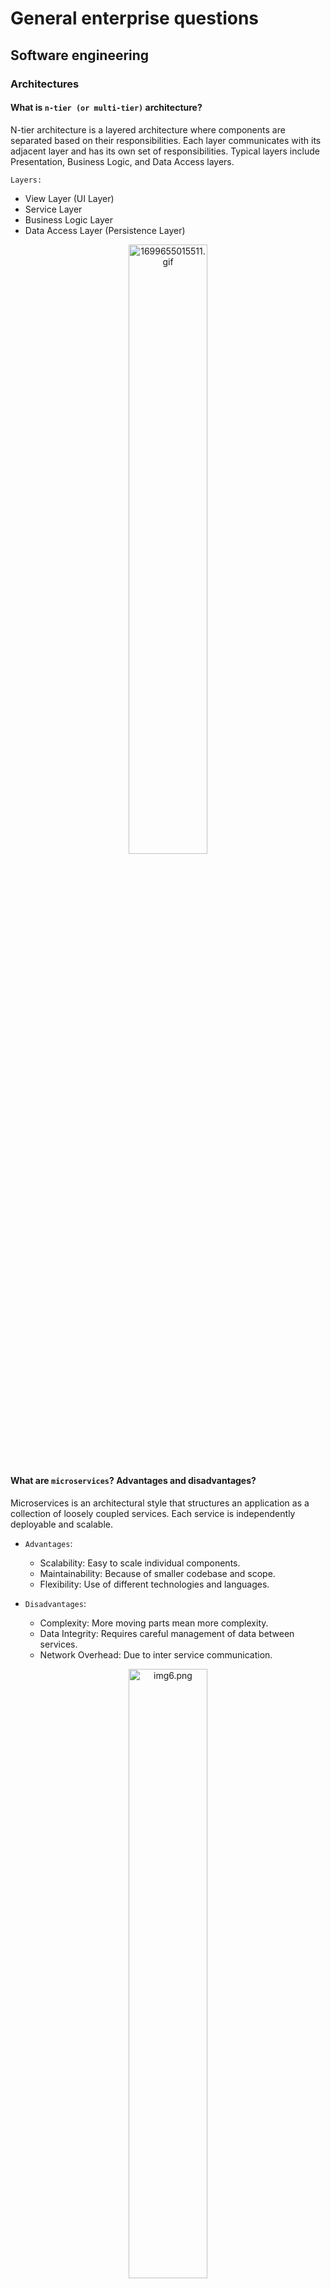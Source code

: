 # General enterprise questions

## Software engineering

### Architectures

#### What is `n-tier (or multi-tier)` architecture?

N-tier architecture is a layered architecture where components are separated based on their responsibilities. Each layer
communicates with its adjacent layer and has its own set of responsibilities. Typical layers include Presentation,
Business Logic, and Data Access layers.

`Layers:`

- View Layer (UI Layer)
- Service Layer
- Business Logic Layer
- Data Access Layer (Persistence Layer)

<div style="text-align:center;">
<img src="/docs/advance/1699655015511.gif" data-origin="1699655015511.gif" alt="1699655015511.gif" style="width:50%;">
</div>

#### What are `microservices`? Advantages and disadvantages?

Microservices is an architectural style that structures an application as a collection of loosely coupled services.
Each service is independently deployable and scalable.

- `Advantages`:
    - Scalability: Easy to scale individual components.
    - Maintainability: Because of smaller codebase and scope.
    - Flexibility: Use of different technologies and languages.

- `Disadvantages`:
    - Complexity: More moving parts mean more complexity.
    - Data Integrity: Requires careful management of data between services.
    - Network Overhead: Due to inter service communication.

<div style="text-align:center;">
<img src="/docs/advance/img_6.png" data-origin="img6.png" alt="img6.png" style="width:50%;">
</div>

#### What is `Separation of Concerns`?

`Separation of Concerns is a design principle` where each module or class in a system should have responsibility over a
single part of the functionality. This results in a system that is easier to manage, test, and extend.

`Separation of concerns is a principle` used in programming to separate an application into units, with minimal
overlapping between the functions of the individual units. The separation of concerns is achieved using modularization,
encapsulation and arrangement in software layers.

![img_9.png](img_9.png)

#### What is a `layered design` and why is it important in enterprise applications?

Layered design refers to organizing code in a way that separates concerns, usually
into `presentation`, `business logic`, and `data access layers`. It is crucial in enterprise applications to manage 
complexity, facilitate maintenance, and allow for scalability.

#### What is `Dependency Injection`?

Dependency Injection is a design pattern where an object’s dependencies are injected by an external entity, promoting
loose coupling and enhancing testability and maintainability.

#### What is the `DAO pattern`? When and how to implement?

`DAO (Data Access Object) pattern` abstracts and encapsulates all access to the data source. Use DAO to separate 
low-level data accessing operations from high-level business services. Implement when you want to decouple business 
logic from data access logic.

#### What is `SOA`? When to use?

`SOA (Service-Oriented Architecture)` is a style where services are provided to the other components via protocol
requests. Use SOA when building scalable, maintainable, and reusable systems, particularly when integrating diverse
systems.

### Testing

#### What are `unit test, integration test, system test, regression test, acceptance test`? What is the major difference between these?

- `Unit Test`: Tests individual units/components of a system.
- `Integration Test`: Tests the combination of individual units.
- `System Test`: Tests the complete system as a whole.
- `Regression Test`: Ensures that new changes haven't broken existing functionality.
- `Acceptance Test`: Validates that the system meets the specified requirements.

The major difference is the `scope and the level` at which they operate within the application’s architecture.

#### What is `code coverage`? Why is it used? How you can measure?

Code coverage is a metric that indicates the percentage of code executed during testing. It is used to ensure that the
tests adequately cover the codebase. Measurement tools include coverage.py for Python and JaCoCo for Java.

#### What does `mocking` mean? How would you do it 'manually' (i.e. without using any fancy framework)?

Mocking involves creating objects that simulate the behavior of real objects. Manually, you could create a class with
the same interface as the real object but only implement the methods needed for the test, returning fixed values.

#### What is a `test case`? What is an `assertion`? Give examples!

A test case is a set of conditions or variables used to determine if a system under test works correctly. An assertion
is a statement that checks if a condition is true.

python
Copy code
def test_addition():
assert add(2, 3) == 5 # `assert` is the assertion here

```java
import org.junit.jupiter.api.Test;
import static org.junit.jupiter.api.Assertions.*;

public class MathUtilsTest {

    @Test
    public void testAddition() {
        MathUtils mathUtils = new MathUtils();
        int result = mathUtils.add(5, 3);
        // Assertion to check if the result is equal to the expected value
        assertEquals(8, result, "The addition result is incorrect");
    }

    @Test
    public void testDivision() {
        MathUtils mathUtils = new MathUtils();
        double result = mathUtils.divide(10, 2);
        // Assertion to check if the result is within a delta of 0.0001 to the expected value
        assertEquals(5.0, result, 0.0001, "The division result is incorrect");
    }

    @Test
    public void testArrayEquality() {
        int[] array1 = {1, 2, 3};
        int[] array2 = {1, 2, 3};
        // Assertion to check if two arrays are equal
        assertArrayEquals(array1, array2, "Arrays are not equal");
    }
}
```

#### What is `TDD`? What are the benefits?

`Test-Driven Development (TDD)` is a methodology where tests are written before the code. Benefits include cleaner code,
easier maintenance, and reduction in the number of bugs.

#### What are the `unit testing best practices`? (e.g. how many assertion should a test case contain?)

- Write tests for all critical paths.
- Keep them fast.
- One logical assert per test.
- Test only one code unit at a time.
- Name tests clearly and consistently.

#### What is `arrange / act / assert` pattern?

`Arrange / Act / Assert` is a pattern used in writing tests:

- `Arrange`: Set up the objects and data.
- `Act`: Perform the action to test.
- `Assert`: Verify the action’s result.

### DevOps

#### What is `continuous integration`? Why is `CI` important?

`Continuous Integration (CI)` is the practice of merging all developer working copies to a shared mainline several times a
day. CI is crucial to detect errors quickly and ensure that the mainline is always in a state ready for deployment.

#### Why are tests important in the CI workflow?

Tests are essential in CI to catch bugs early, ensure software quality, and prevent regressions, enabling faster, more
reliable software development cycles.

#### Name some software that help the CI workflow!

Jenkins, Travis CI, CircleCI, GitLab CI/CD, and GitHub Actions are examples of tools that facilitate CI workflows.

#### What is Continuous Delivery?

Continuous Delivery (CD) is the practice of keeping codebase in a deployable state and releasing changes to users safely
and quickly through automated deployments.

#### What is Continuous Deployment?

Continuous Deployment is an extension of Continuous Delivery where every change that passes all stages of the production
pipeline is released to the users automatically, with no human intervention.

#### What is DevOps?

DevOps is a set of practices that combines software development and IT operations aiming to shorten the systems
development life cycle and provide continuous delivery with high software quality.

### Software Methodologies

#### What kind of software-lifecycle models do you know?

Waterfall, V-Model, Incremental, Spiral, Agile, and DevOps are different software lifecycle models, each with its unique
approach to software development.

#### What is a UML diagram? What kind of diagram types do you know?

UML (Unified Modeling Language) is a standardized modeling language used to visualize the design of a system. Types
include Class Diagrams, Sequence Diagrams, Use Case Diagrams, and Activity Diagrams.

#### What is a UML class diagram? What are the typical elements?

A UML class diagram represents the static structure of a system, showing the system's classes, attributes, operations,
and relationships. Typical elements include Classes, Interfaces, and Associations.

#### What kind of design patterns do you know? Bring at least 3 examples.

-Singleton Pattern: Ensures a class has only one instance.
-Observer Pattern: Defines a one-to-many dependency between objects.
-Factory Method Pattern: Defines an interface for creating an object.

#### What is the purpose of the Iterator Pattern?

Iterator Pattern provides a way to access the elements of an aggregate object sequentially without exposing its
underlying representation, promoting a cleaner API and encapsulation of the internal structure.

#### What do you know about the SOLID principles?

SOLID principles are a set of design principles in object-oriented design and programming:

-Single Responsibility Principle: A class should have one, and only one, reason to change.
-Open/Closed Principle: Software entities should be open for extension but closed for modification.
-Liskov Substitution Principle: Subtypes must be substitutable for their base types.
-Interface Segregation Principle: Classes should not be forced to implement interfaces they do not use.
-Dependency Inversion Principle: High-level modules should not depend on low-level modules.

#### How would you separate data storage code and business logic code (which uses stored data) in an application?

Separate data storage and business logic by using the Repository pattern to handle data access and the Service pattern
to handle business logic. This promotes Separation of Concerns and makes the application easier to maintain and test.

## Computer science

### Data Structures

#### What is the difference between Stack and Queue data structure?

-Stack: A LIFO (Last In First Out) structure. The last element added is the first one to be removed.
-Queue: A FIFO (First In First Out) structure. The first element added is the first one to be removed.

#### What is a graph? What are simple graphs? What are directed graphs? What are weighted graphs?

-Graph: A collection of nodes and edges.
-Simple Graphs: Graphs with no loops and no more than one edge between any two vertices.
-Directed Graphs (DiGraphs): Graphs where edges have a direction.
-Weighted Graphs: Graphs where each edge has a weight or cost associated with it.

#### What are trees? What are binary trees? What are binary search trees?

-Trees: A hierarchical data structure with a root element and a collection of child elements.
-Binary Trees: A tree where each node has at most two children: left and right.
-Binary Search Trees (BST): A binary tree where the left subtree contains only nodes with values less than the parent
node, and the right subtree only nodes with values greater than the parent node.

#### How can you store graphs in programs? What are the advantages/disadvantages per each?

Graphs can be stored using Adjacency Matrix or Adjacency List.

-Adjacency Matrix:
Advantages: Quick lookups to check the presence of a specific edge.
Disadvantages: Space-inefficient for sparse graphs.

-Adjacency List:
Advantages: Space-efficient for sparse graphs.
Disadvantages: Slower lookups compared to the matrix for specific edges.

#### What are graph traversal algorithms? What is BFS, how does it work? What is DFS, how does it work?

Graph traversal algorithms are techniques used to explore all vertices of a graph.

-BFS (Breadth-First Search): Explores all neighbor vertices at the current depth before moving on to vertices at the
next
depth level. Uses a queue to achieve this.
-DFS (Depth-First Search): Explores as far as possible along each branch before backtracking. Uses a stack or recursion
to achieve this.

#### How does dictionary work?

A dictionary is a collection of key-value pairs where each key is unique. It usually uses a hash table to provide quick
access to the value associated with a given key.

#### Why is it important for keys in a hashmap to have an immutable type? (Consider string for example.)

Immutable types are crucial for hashmap keys to prevent modification of the keys after they are placed in the hashmap,
which would otherwise result in incorrect mappings and possible data loss.

### Algorithms

#### What is QuickSort? Describe the main logic of this sorting algorithm.

QuickSort is a divide-and-conquer algorithm that works by selecting a 'pivot' element from the array and partitioning
the other elements into two sub-arrays, according to whether they are less than or greater than the pivot. This process
is recursively applied to sub-arrays until the array is sorted.

## Software design

### Security

#### What is OAuth2?

OAuth2 is an authorization framework that allows applications to obtain limited access to user accounts on an HTTP
service. It provides a way for users to grant third-party applications access to their resources without sharing their
credentials.

#### What is Basic Authentication?

Basic Authentication is a simple authentication scheme built into the HTTP protocol. It involves the client sending the
username and password as Base64-encoded text in the HTTP header.

#### What is CORS, why it’s needed in browsers?

Cross-Origin Resource Sharing (CORS) is a security feature implemented by web browsers to restrict web pages from making
requests to a domain different than the one that served the web page. It’s needed to prevent malicious websites from
making unauthorized API requests on behalf of the user.

#### How can you initialize a CSRF attack?

A CSRF (Cross-Site Request Forgery) attack can be initiated by tricking the victim’s browser to send an HTTP request to
a target site where the victim is authenticated, typically through social engineering tactics like sending a malicious
link via email or embedding it in a website.

#### What is JWT used for? Where to store it on client side?

JWT (JSON Web Token) is used to securely transmit information between parties as a JSON object. It’s often used for
authentication and information exchange in web development. On the client side, it can be stored in cookies,
localStorage, or sessionStorage, with cookies being the recommended option due to security features like the HttpOnly
and Secure flags.

### Threaded programming

#### When do you need to use threads in an application?

Threads are needed when an application has to perform multiple tasks concurrently, such as handling multiple user
requests or performing background tasks, to improve the application’s responsiveness and performance.

#### What is a daemon thread?

A daemon thread is a background thread that runs as long as there are non-daemon threads running. Once the last
non-daemon thread terminates, the daemon thread(s) terminate automatically.

#### What is the difference between concurrent and parallel execution of code?

-Concurrent Execution: Multiple tasks are making progress in overlapping time frames, but not necessarily
simultaneously,
typically achieved with multiple threads or processes.
-Parallel Execution: Multiple tasks are executed simultaneously, typically achieved with multiple processors or cores.

#### What is the most important problem developers are faced when using threads?

Developers using threads often struggle with synchronization issues, race conditions, and deadlocks, which can lead to
complex and hard-to-debug problems in multithreaded applications.

#### In what kind of situations can deadlocks occur?

Deadlocks can occur when two or more threads are blocked forever, each waiting for the other to release a lock. This
usually happens in situations involving multiple resources and no thread can proceed because each holds a lock that the
other needs.

#### What are possible ways to prevent deadlocks from occurring?

To prevent deadlocks:

-Use lock hierarchy to impose a global order in which all threads acquire locks.
-Use lock timeouts or try-acquire to avoid indefinite waiting.
-Use deadlock detection tools to identify and fix them during development.

#### What does critical section or critical region mean in the context of concurrent programming?

In concurrent programming, a critical section or critical region is a piece of code that accesses shared resources and
must not be executed by more than one thread at a time to avoid data corruption and race conditions. Proper
synchronization mechanisms like locks or semaphores are used to protect critical sections.
